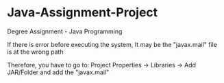 # Java-Assignment-Project
Degree Assignment - Java Programming

If there is error before executing the system, It may be the "javax.mail" file is at the wrong path

Therefore, you have to go to: 
Project Properties -> Libraries -> Add JAR/Folder and add the "javax.mail"
